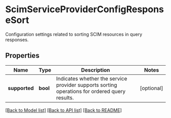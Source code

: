# ScimServiceProviderConfigResponseSort

Configuration settings related to sorting SCIM resources in query responses.
## Properties
Name | Type | Description | Notes
------------ | ------------- | ------------- | -------------
**supported** | **bool** | Indicates whether the service provider supports sorting operations for ordered query results. | [optional] 

[[Back to Model list]](../README.md#documentation-for-models) [[Back to API list]](../README.md#documentation-for-api-endpoints) [[Back to README]](../README.md)


